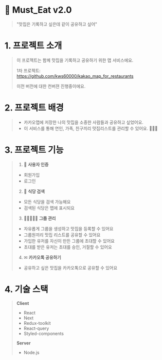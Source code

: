 # 🍣 Must_Eat v2.0
> "맛집은 기록하고 싶은데 같이 공유하고 싶어"

# 1. 프로젝트 소개

> 이 프로젝트는 함께 맛집을 기록하고 공유하기 위한 맵 서비스에요.
> 
> 1차 프로젝트: https://github.com/kws60000/kakao_map_for_restaurants
> 
> 이전 버전에 대한 컨버젼 진행중이에요.
> 
# 2. 프로젝트 배경

> + 카카오맵에 저장한 나의 맛집을 소중한 사람들과 공유하고 싶었어요.
> + 이 서비스를 통해 연인, 가족, 친구끼리 맛집리스트를 관리할 수 있어요. 🧑‍🤝‍🧑 
>
>
# 3. 프로젝트 기능

> 1. 🔑 **사용자 인증**
> + 회원가입
> + 로그인
> 
> 
> 2. 🔎 **식당 검색**
> + 모든 식당을 검색 가능해요
> + 검색된 식당은 맵에 표시되요
> 
> 
> 3. 🧑🏻‍🤝‍🧑🏻 **그룹 관리**
> + 자유롭게 그룹을 생성하고 맛집을 등록할 수 있어요
> + 그룹원끼리 맛집 리스트를 공유할 수 있어요
> + 가입한 유저를 자신이 만든 그룹에 초대할 수 있어요
> + 초대를 받은 유저는 초대를 승인, 거절할 수 있어요
>
> 
> 4. ✉ **카카오톡 공유하기**
> + 공유하고 싶은 맛집을 카카오톡으로 공유할 수 있어요
>
>
# 4. 기술 스택

> **Client**
> + React
> + Next
> + Redux-toolkit
> + React-query
> + Styled-components
>
>
> **Server**
> + Node.js

